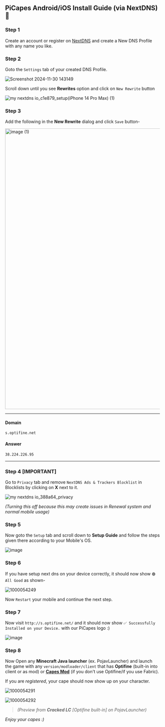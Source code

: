 ## PiCapes Android/iOS Install Guide (via NextDNS) 📲
### Step 1
Create an account or register on [NextDNS](https://my.nextdns.io/login) and create a New DNS Profile with any name you like.

### Step 2
Goto the `Settings` tab of your created DNS Profile.

![Screenshot 2024-11-30 143149](https://github.com/user-attachments/assets/6480063c-69c6-4cd8-bf63-828648cfa911)

Scroll down until you see **Rewrites** option and click on `New Rewrite` button
  
![my nextdns io_c1e879_setup(iPhone 14 Pro Max) (1)](https://github.com/user-attachments/assets/f17a4a74-3ab5-42a9-a9fb-ffa7ef2ed507)

### Step 3 
Add the following in the **New Rewrite** dialog and click `Save` button-
  
<img width="1080" height="910" alt="image (1)" src="https://github.com/user-attachments/assets/85a2018f-228a-49f9-9618-9b228e968318" />

<hr>

#### Domain
```
s.optifine.net
```

#### Answer
```
38.224.226.95
```
<hr>

### Step 4 [IMPORTANT]
Go to `Privacy` tab and remove `NextDNS Ads & Trackers Blocklist`  in Blocklists by clicking on **X** next to it.

![my nextdns io_388a64_privacy](https://github.com/user-attachments/assets/e57a8343-e7a5-4aac-8962-d1e2d38e0aa8)

_(Turning this off because this may create issues in Renewal system and normal mobile usage)_

### Step 5
Now goto the `Setup` tab and scroll down to **Setup Guide** and follow the steps given there according to your Mobile's OS.
  
![image](https://github.com/user-attachments/assets/3b3ef85f-a414-4576-b16a-2b28def90b63)

### Step 6
If you have setup next dns on your device correctly, it should now show `🟢 All Good` as shown-

![1000054249](https://github.com/user-attachments/assets/b314d164-2cbc-4321-8acf-e2bb67e93e11)

Now `Restart` your mobile and continue the next step. 

### Step 7
Now visit `http://s.optifine.net/` and it should now show `✅ Successfully Installed on your Device.` with our PiCapes logo :)

![image](https://github.com/user-attachments/assets/8867f418-c994-4e4e-9a68-551b79544809)

### Step 8
Now Open any **Minecraft Java launcher** (ex. PojavLauncher) and launch the game with any `version/modloader/client` that has **Optifine** (built-in into client or as mod) or [**Capes Mod**](https://modrinth.com/mod/capes) (if you don't use Optifine/if you use Fabric). 

If you are _registered_, your cape should now show up on your character.

![1000054291](https://github.com/user-attachments/assets/528f06a7-9e7a-4d6e-863a-326a3ba69b60)

![1000054292](https://github.com/user-attachments/assets/a0af4303-402b-42f2-b4cb-49e92c83ba35)
> _(Preview from **Cracked LC** [Optifine built-in] on PojavLauncher)_

_Enjoy your capes :)_



